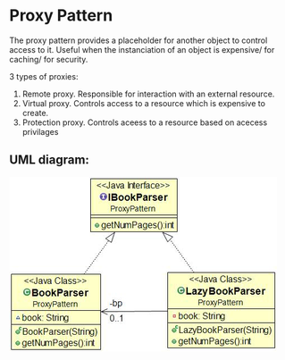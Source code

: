 # Proxy Pattern

The proxy pattern provides a placeholder for another object to control access to it.
Useful when the instanciation of an object is expensive/ for caching/ for security.

3 types of proxies:
1. Remote proxy. Responsible for interaction with an external resource.
2. Virtual proxy. Controls access to a resource which is expensive to create.
3. Protection proxy. Controls aceess to a resource based on acecess privilages

## UML diagram:

![Alt text](ProxyUML.jpg?raw=true "Pattern's UML diagram")
